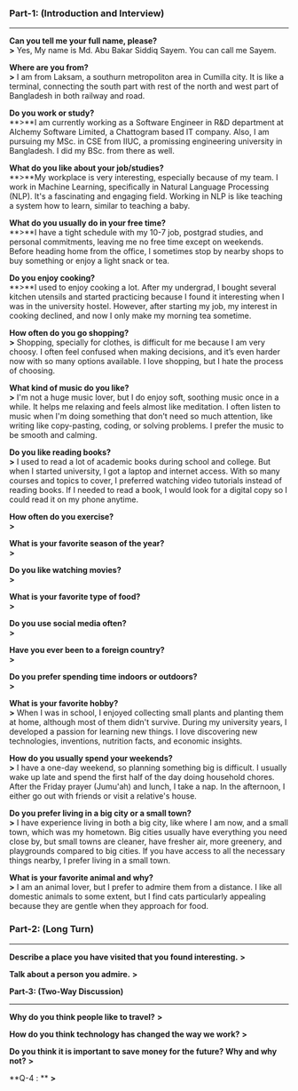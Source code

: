 ### **Part-1: (Introduction and Interview)**
***
**Can you tell me your full name, please?**<br>
**>** Yes, My name is Md. Abu Bakar Siddiq Sayem. You can call me Sayem.

**Where are you from?**<br>
**>** I am from Laksam, a southurn metropoliton area in Cumilla city. It is like a terminal, connecting the south part with rest of the north and west part of Bangladesh in both railway and road.

**Do you work or study?**<br>
**>**I am currently working as a Software Engineer in R&D department at Alchemy Software Limited, a Chattogram based IT company. Also, I am pursuing my MSc. in CSE from IIUC, a promissing engineering university in Bangladesh. I did my BSc. from there as well.

**What do you like about your job/studies?**<br>
**>**My workplace is very interesting, especially because of my team. I work in Machine Learning, specifically in Natural Language Processing (NLP). It's a fascinating and engaging field. Working in NLP is like teaching a system how to learn, similar to teaching a baby. 

**What do you usually do in your free time?**<br>
**>**I have a tight schedule with my 10-7 job, postgrad studies, and personal commitments, leaving me no free time except on weekends. Before heading home from the office, I sometimes stop by nearby shops to buy something or enjoy a light snack or tea. 

**Do you enjoy cooking?**<br>
**>**I used to enjoy cooking a lot. After my undergrad, I bought several kitchen utensils and started practicing because I found it interesting when I was in the university hostel. However, after starting my job, my interest in cooking declined, and now I only make my morning tea sometime.

**How often do you go shopping?**<br>
**>** Shopping, specially for clothes, is difficult for me because I am very choosy. I often feel confused when making decisions, and it’s even harder now with so many options available. I love shopping, but I hate the process of choosing.

**What kind of music do you like?**<br>
**>** I'm not a huge music lover, but I do enjoy soft, soothing music once in a while. It helps me relaxing and feels almost like meditation. I often listen to music when I'm doing something that don't need so much attention, like writing like copy-pasting, coding, or solving problems. I prefer the music to be smooth and calming.

**Do you like reading books?**<br>
**>** I used to read a lot of academic books during school and college. But when I started university, I got a laptop and internet access. With so many courses and topics to cover, I preferred watching video tutorials instead of reading books. If I needed to read a book, I would look for a digital copy so I could read it on my phone anytime.

**How often do you exercise?**<br>
**>**  

**What is your favorite season of the year?**<br>
**>** 

**Do you like watching movies?**<br>
**>**

**What is your favorite type of food?**<br>
**>**

**Do you use social media often?**<br>
**>**

**Have you ever been to a foreign country?**<br>
**>**

**Do you prefer spending time indoors or outdoors?**<br>
**>**

**What is your favorite hobby?**<br>
**>** When I was in school, I enjoyed collecting small plants and planting them at home, although most of them didn't survive. During my university years, I developed a passion for learning new things. I love discovering new technologies, inventions, nutrition facts, and economic insights.

**How do you usually spend your weekends?**<br>
**>** I have a one-day weekend, so planning something big is difficult. I usually wake up late and spend the first half of the day doing household chores. After the Friday prayer (Jumu'ah) and lunch, I take a nap. In the afternoon, I either go out with friends or visit a relative's house.

**Do you prefer living in a big city or a small town?**<br>
**>** I have experience living in both a big city, like where I am now, and a small town, which was my hometown. Big cities usually have everything you need close by, but small towns are cleaner, have fresher air, more greenery, and playgrounds compared to big cities. If you have access to all the necessary things nearby, I prefer living in a small town.

**What is your favorite animal and why?**<br>
**>** I am an animal lover, but I prefer to admire them from a distance. I like all domestic animals to some extent, but I find cats particularly appealing because they are gentle when they approach for food.


### **Part-2: (Long Turn)**
***
**Describe a place you have visited that you found interesting.**
**>** 

**Talk about a person you admire.**
**>** 


**Part-3: (Two-Way Discussion)**
***
**Why do you think people like to travel?**
**>**

**How do you think technology has changed the way we work?**
**>**

**Do you think it is important to save money for the future? Why and why not?**
**>**

**Q-4 : **
**>** 